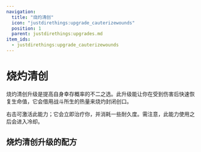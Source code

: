 ```yaml
---
navigation:
  title: "烧灼清创"
  icon: "justdirethings:upgrade_cauterizewounds"
  position: 1
  parent: justdirethings:upgrades.md
item_ids:
  - justdirethings:upgrade_cauterizewounds
---
```


# 烧灼清创

烧灼清创升级是提高自身幸存概率的不二之选。此升级能让你在受到伤害后快速恢复生命值，它会借用战斗所生的热量来烧灼封闭创口。

右击可激活此能力；它会立即治疗你，并消耗一些耐久度。需注意，此能力使用之后会进入冷却。

## 烧灼清创升级的配方



<Recipe id="justdirethings:upgrade_cauterizewounds" />

